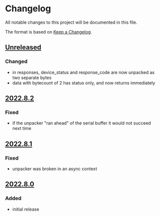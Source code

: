 # Changelog
All notable changes to this project will be documented in this file.

The format is based on [Keep a Changelog](https://keepachangelog.com/).

## [Unreleased]

### Changed
- in responses, device_status and response_code are now unpacked as two separate bytes
- data with bytecount of 2 has status only, and now returns immediately

## [2022.8.2]

### Fixed
- if the unpacker "ran ahead" of the serial buffer it would not succeed next time

## [2022.8.1]

### Fixed
- unpacker was broken in an async context

## [2022.8.0]

### Added
- initial release

[Unreleased]: https://github.com/yaq-project/hart-protocol/compare/v2022.8.2...main
[2022.8.2]: https://github.com/yaq-project/hart-protocol/compare/v2022.8.1...v2022.8.2
[2022.8.1]: https://github.com/yaq-project/hart-protocol/compare/v2022.8.0...v2022.8.1
[2022.8.0]: https://gitlab.com/yaq/yaqd-picotech/tags/v2022.8.0

